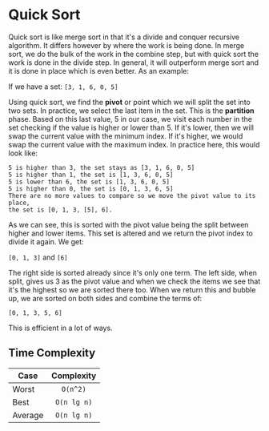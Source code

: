 # Quick Sort

Quick sort is like merge sort in that it's a divide and conquer recursive
algorithm. It differs however by where the work is being done. In merge
sort, we do the bulk of the work in the combine step, but with quick sort
the work is done in the divide step. In general, it will outperform merge
sort and it is done in place which is even better. As an example:

If we have a set: `[3, 1, 6, 0, 5]`

Using quick sort, we find the **pivot** or point which we will split the set
into two sets. In practice, we select the last item in the set. This is the
**partition** phase. Based on this last value, 5 in our case, we visit each
number in the set checking if the value is higher or lower than 5. If it's
lower, then we will swap the current value with the minimum index. If it's
higher, we would swap the current value with the maximum index. In practice
here, this would look like:

```
5 is higher than 3, the set stays as [3, 1, 6, 0, 5]
5 is higher than 1, the set is [1, 3, 6, 0, 5]
5 is lower than 6, the set is [1, 3, 6, 0, 5]
5 is higher than 0, the set is [0, 1, 3, 6, 5]
There are no more values to compare so we move the pivot value to its place,
the set is [0, 1, 3, [5], 6].
```

As we can see, this is sorted with the pivot value being the split between
higher and lower items. This set is altered and we return the pivot index
to divide it again. We get:

`[0, 1, 3]` and `[6]`

The right side is sorted already since it's only one term. The left side,
when split, gives us 3 as the pivot value and when we check the items we
see that it's the highest so we are sorted there too. When we return this
and bubble up, we are sorted on both sides and combine the terms of:

```
[0, 1, 3, 5, 6]
```

This is efficient in a lot of ways.

## Time Complexity

| Case      | Complexity  |
| --------- |:-----------:|
| Worst     | `O(n^2)`    |
| Best      | `O(n lg n)` |
| Average   | `O(n lg n)` |
